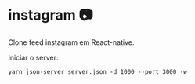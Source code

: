 # instagram 📷
Clone feed instagram em React-native.

Iniciar o server:

<code>yarn json-server server.json -d 1000 --port 3000 -w</code>
